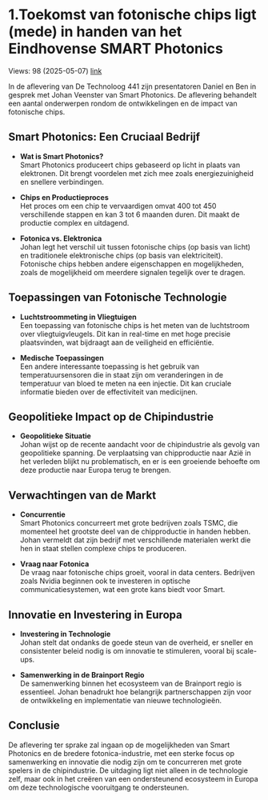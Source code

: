 # 1.Toekomst van fotonische chips ligt (mede) in handen van het Eindhovense SMART Photonics
Views: 98 (2025-05-07) [link](https://www.youtube.com/watch?v=d8wIAQTBiQM)


 In de aflevering van De Technoloog 441 zijn presentatoren Daniel en Ben in gesprek met Johan Veenster van Smart Photonics. De aflevering behandelt een aantal onderwerpen rondom de ontwikkelingen en de impact van fotonische chips.

## Smart Photonics: Een Cruciaal Bedrijf

- **Wat is Smart Photonics?**  
  Smart Photonics produceert chips gebaseerd op licht in plaats van elektronen. Dit brengt voordelen met zich mee zoals energiezuinigheid en snellere verbindingen.

- **Chips en Productieproces**  
  Het proces om een chip te vervaardigen omvat 400 tot 450 verschillende stappen en kan 3 tot 6 maanden duren. Dit maakt de productie complex en uitdagend.

- **Fotonica vs. Elektronica**  
  Johan legt het verschil uit tussen fotonische chips (op basis van licht) en traditionele elektronische chips (op basis van elektriciteit). Fotonische chips hebben andere eigenschappen en mogelijkheden, zoals de mogelijkheid om meerdere signalen tegelijk over te dragen.

## Toepassingen van Fotonische Technologie

- **Luchtstroommeting in Vliegtuigen**  
  Een toepassing van fotonische chips is het meten van de luchtstroom over vliegtuigvleugels. Dit kan in real-time en met hoge precisie plaatsvinden, wat bijdraagt aan de veiligheid en efficiëntie.

- **Medische Toepassingen**  
  Een andere interessante toepassing is het gebruik van temperatuursensoren die in staat zijn om veranderingen in de temperatuur van bloed te meten na een injectie. Dit kan cruciale informatie bieden over de effectiviteit van medicijnen.

## Geopolitieke Impact op de Chipindustrie

- **Geopolitieke Situatie**  
  Johan wijst op de recente aandacht voor de chipindustrie als gevolg van geopolitieke spanning. De verplaatsing van chipproductie naar Azië in het verleden blijkt nu problematisch, en er is een groeiende behoefte om deze productie naar Europa terug te brengen.

## Verwachtingen van de Markt

- **Concurrentie**  
  Smart Photonics concurreert met grote bedrijven zoals TSMC, die momenteel het grootste deel van de chipproductie in handen hebben. Johan vermeldt dat zijn bedrijf met verschillende materialen werkt die hen in staat stellen complexe chips te produceren.

- **Vraag naar Fotonica**  
  De vraag naar fotonische chips groeit, vooral in data centers. Bedrijven zoals Nvidia beginnen ook te investeren in optische communicatiesystemen, wat een grote kans biedt voor Smart.

## Innovatie en Investering in Europa

- **Investering in Technologie**  
  Johan stelt dat ondanks de goede steun van de overheid, er sneller en consistenter beleid nodig is om innovatie te stimuleren, vooral bij scale-ups.

- **Samenwerking in de Brainport Regio**  
  De samenwerking binnen het ecosysteem van de Brainport regio is essentieel. Johan benadrukt hoe belangrijk partnerschappen zijn voor de ontwikkeling en implementatie van nieuwe technologieën.

## Conclusie

De aflevering ter sprake zal ingaan op de mogelijkheden van Smart Photonics en de bredere fotonica-industrie, met een sterke focus op samenwerking en innovatie die nodig zijn om te concurreren met grote spelers in de chipindustrie. De uitdaging ligt niet alleen in de technologie zelf, maar ook in het creëren van een ondersteunend ecosysteem in Europa om deze technologische vooruitgang te ondersteunen.